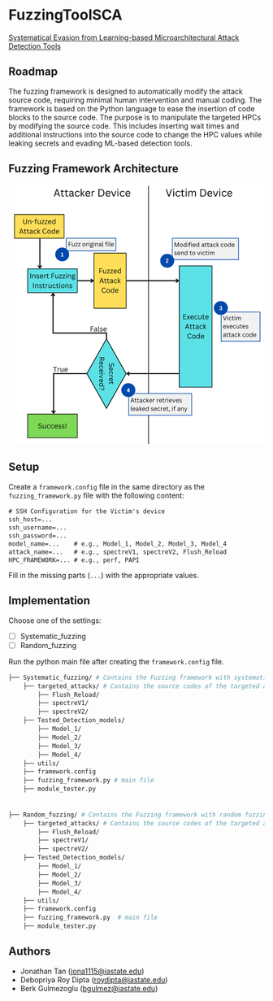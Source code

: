 # FuzzingToolSCA
[Systematical Evasion from Learning-based Microarchitectural Attack Detection Tools](https://ieeexplore.ieee.org/document/10742379)

## Roadmap
The fuzzing framework is designed to automatically modify the attack source code, requiring minimal human intervention and manual coding. The framework is based on the Python language to ease the insertion of code blocks to the source
code. The purpose is to manipulate the targeted HPCs by modifying the source code. This includes inserting wait times and additional instructions into the source code to change the HPC values while leaking secrets and evading ML-based
detection tools. 

## Fuzzing Framework Architecture
<p align="center">
  <img src="Framework_Diagram_V2.png" width="500" title="Fuzzing Framework">
</p>


## Setup

Create a `framework.config` file in the same directory as the `fuzzing_framework.py` file with the following content:

```config
# SSH Configuration for the Victim's device
ssh_host=... 
ssh_username=...
ssh_password=...
model_name=...    # e.g., Model_1, Model_2, Model_3, Model_4
attack_name=...   # e.g., spectreV1, spectreV2, Flush_Reload
HPC_FRAMEWORK=... # e.g., perf, PAPI
```
Fill in the missing parts (`...`) with the appropriate values.


## Implementation
Choose one of the settings: 
- [ ] Systematic_fuzzing 
- [ ] Random_fuzzing

Run the python main file after creating the ```framework.config``` file.

```bash
├── Systematic_fuzzing/ # Contains the Fuzzing framework with systematic fuzzing setting
    ├── targeted_attacks/ # Contains the source codes of the targeted attacks
        ├── Flush_Reload/
        ├── spectreV1/
        ├── spectreV2/
    ├── Tested_Detection_models/
        ├── Model_1/
        ├── Model_2/
        ├── Model_3/
        ├── Model_4/
    ├── utils/
    ├── framework.config
    ├── fuzzing_framework.py # main file
    ├── module_tester.py


├── Random_fuzzing/ # Contains the Fuzzing framework with random fuzzing setting
    ├── targeted_attacks/ # Contains the source codes of the targeted attacks
        ├── Flush_Reload/
        ├── spectreV1/
        ├── spectreV2/
    ├── Tested_Detection_models/
        ├── Model_1/
        ├── Model_2/
        ├── Model_3/
        ├── Model_4/
    ├── utils/
    ├── framework.config
    ├── fuzzing_framework.py  # main file
    ├── module_tester.py
```


## Authors
- Jonathan Tan (jona1115@iastate.edu)
- Debopriya Roy Dipta (roydipta@iastate.edu)
- Berk Gulmezoglu (bgulmez@iastate.edu)

